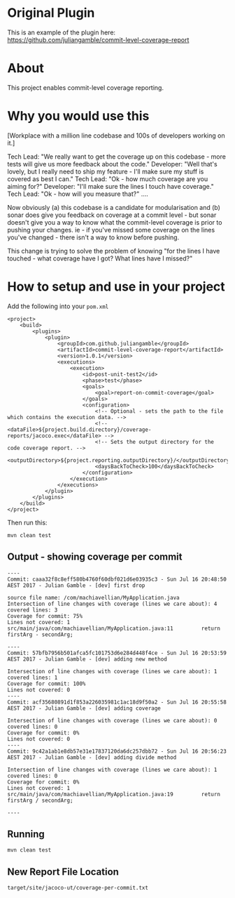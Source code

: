 # Original Plugin

This is an example of the plugin here: https://github.com/juliangamble/commit-level-coverage-report


# About

This project enables commit-level coverage reporting.

# Why you would use this


[Workplace with a million line codebase and 100s of developers working on it.]

Tech Lead: "We really want to get the coverage up on this codebase - more tests will give us more feedback about the code."
Developer: "Well that's lovely, but I really need to ship my feature - I'll make sure my stuff is covered as best I can."
Tech Lead: "Ok - how much coverage are you aiming for?"
Developer: "I'll make sure the lines I touch have coverage."
Tech Lead: "Ok - how will you measure that?"
....

Now obviously (a) this codebase is a candidate for modularisation and (b) sonar does give you feedback on coverage at a commit level - but sonar doesn't give you a way to know what the commit-level coverage is prior to pushing your changes. ie - if you've missed some coverage on the lines you've changed - there isn't a way to know before pushing.

This change is trying to solve the problem of knowing "for the lines I have touched - what coverage have I got? What lines have I missed?"


# How to setup and use in your project

Add the following into your `pom.xml`

    <project>
        <build>
            <plugins>
                <plugin>
                    <groupId>com.github.juliangamble</groupId>
                    <artifactId>commit-level-coverage-report</artifactId>
                    <version>1.0.1</version>
                    <executions>
                        <execution>
                            <id>post-unit-test2</id>
                            <phase>test</phase>
                            <goals>
                                <goal>report-on-commit-coverage</goal>
                            </goals>
                            <configuration>
                                <!-- Optional - sets the path to the file which contains the execution data. -->
                                <!-- <dataFile>${project.build.directory}/coverage-reports/jacoco.exec</dataFile> -->
                                <!-- Sets the output directory for the code coverage report. -->
                                <outputDirectory>${project.reporting.outputDirectory}/</outputDirectory>
                                <daysBackToCheck>100</daysBackToCheck>
                            </configuration>
                        </execution>
                    </executions>
                </plugin>
            </plugins>
        </build>
    </project>


Then run this:

    mvn clean test

## Output - showing coverage per commit

	----
	Commit: caaa32f8c8eff580b4760f60dbf021d6e03935c3 - Sun Jul 16 20:48:50 AEST 2017 - Julian Gamble - [dev] first drop

	source file name: /com/machiavellian/MyApplication.java
	Intersection of line changes with coverage (lines we care about): 4
	covered lines: 3
	Coverage for commit: 75%
	Lines not covered: 1
	src/main/java/com/machiavellian/MyApplication.java:11         return firstArg - secondArg;

	----
	Commit: 57bfb7956b501afca5fc101753d6e284d448f4ce - Sun Jul 16 20:53:59 AEST 2017 - Julian Gamble - [dev] adding new method

	Intersection of line changes with coverage (lines we care about): 1
	covered lines: 1
	Coverage for commit: 100%
	Lines not covered: 0
	----
	Commit: acf35680891d1f853a226035981c1ac18d9f50a2 - Sun Jul 16 20:55:58 AEST 2017 - Julian Gamble - [dev] adding coverage

	Intersection of line changes with coverage (lines we care about): 0
	covered lines: 0
	Coverage for commit: 0%
	Lines not covered: 0
	----
	Commit: 9c42a1ab1e8db57e31e17837120da6dc257dbb72 - Sun Jul 16 20:56:23 AEST 2017 - Julian Gamble - [dev] adding divide method

	Intersection of line changes with coverage (lines we care about): 1
	covered lines: 0
	Coverage for commit: 0%
	Lines not covered: 1
	src/main/java/com/machiavellian/MyApplication.java:19         return firstArg / secondArg;

	----



## Running

    mvn clean test


## New Report File Location

    target/site/jacoco-ut/coverage-per-commit.txt
